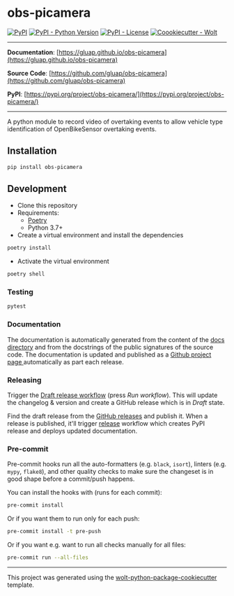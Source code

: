 # obs-picamera

[![PyPI](https://img.shields.io/pypi/v/obs-picamera?style=flat-square)](https://pypi.python.org/pypi/obs-picamera/)
[![PyPI - Python Version](https://img.shields.io/pypi/pyversions/obs-picamera?style=flat-square)](https://pypi.python.org/pypi/obs-picamera/)
[![PyPI - License](https://img.shields.io/pypi/l/obs-picamera?style=flat-square)](https://pypi.python.org/pypi/obs-picamera/)
[![Coookiecutter - Wolt](https://img.shields.io/badge/cookiecutter-Wolt-00c2e8?style=flat-square&logo=cookiecutter&logoColor=D4AA00&link=https://github.com/woltapp/wolt-python-package-cookiecutter)](https://github.com/woltapp/wolt-python-package-cookiecutter)


---

**Documentation**: [https://gluap.github.io/obs-picamera](https://gluap.github.io/obs-picamera)

**Source Code**: [https://github.com/gluap/obs-picamera](https://github.com/gluap/obs-picamera)

**PyPI**: [https://pypi.org/project/obs-picamera/](https://pypi.org/project/obs-picamera/)

---

A python module to record video of overtaking events to allow vehicle type identification of OpenBikeSensor overtaking events.

## Installation

```sh
pip install obs-picamera
```

## Development

* Clone this repository
* Requirements:
  * [Poetry](https://python-poetry.org/)
  * Python 3.7+
* Create a virtual environment and install the dependencies

```sh
poetry install
```

* Activate the virtual environment

```sh
poetry shell
```

### Testing

```sh
pytest
```

### Documentation

The documentation is automatically generated from the content of the [docs directory](./docs) and from the docstrings
 of the public signatures of the source code. The documentation is updated and published as a [Github project page
 ](https://pages.github.com/) automatically as part each release.

### Releasing

Trigger the [Draft release workflow](https://github.com/gluap/obs-picamera/actions/workflows/draft_release.yml)
(press _Run workflow_). This will update the changelog & version and create a GitHub release which is in _Draft_ state.

Find the draft release from the
[GitHub releases](https://github.com/gluap/obs-picamera/releases) and publish it. When
 a release is published, it'll trigger [release](https://github.com/gluap/obs-picamera/blob/master/.github/workflows/release.yml) workflow which creates PyPI
 release and deploys updated documentation.

### Pre-commit

Pre-commit hooks run all the auto-formatters (e.g. `black`, `isort`), linters (e.g. `mypy`, `flake8`), and other quality
 checks to make sure the changeset is in good shape before a commit/push happens.

You can install the hooks with (runs for each commit):

```sh
pre-commit install
```

Or if you want them to run only for each push:

```sh
pre-commit install -t pre-push
```

Or if you want e.g. want to run all checks manually for all files:

```sh
pre-commit run --all-files
```

---

This project was generated using the [wolt-python-package-cookiecutter](https://github.com/woltapp/wolt-python-package-cookiecutter) template.
